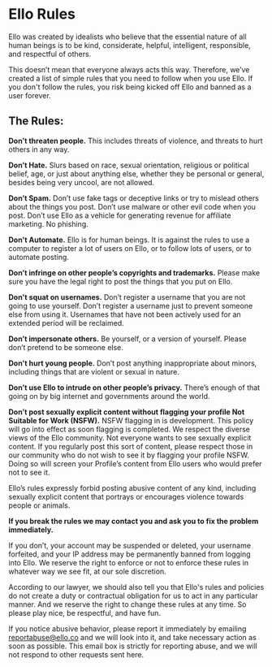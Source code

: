 # Ello Rules


Ello was created by idealists who believe that the essential nature of all human beings is to be kind, considerate, helpful, intelligent, responsible, and respectful of others.

This doesn’t mean that everyone always acts this way. Therefore, we’ve created a list of simple rules that you need to follow when you use Ello. If you don't follow the rules, you risk being kicked off Ello and banned as a user forever.

## The Rules:
**Don’t threaten people.**
This includes threats of violence, and threats to hurt others in any way.

**Don’t Hate.**
Slurs based on race, sexual orientation, religious or political belief, age, or just about anything else, whether they be personal or general, besides being very uncool, are not allowed.

**Don’t Spam.**
Don’t use fake tags or deceptive links or try to mislead others about the things you post. Don’t use malware or other evil code when you post. Don’t use Ello as a vehicle for generating revenue for affiliate marketing. No phishing.

**Don't Automate.**
Ello is for human beings. It is against the rules to use a computer to register a lot of users on Ello, or to follow lots of users, or to automate posting.

**Don’t infringe on other people’s copyrights and trademarks.**
Please make sure you have the legal right to post the things that you put on Ello.

**Don't squat on usernames.**
Don’t register a username that you are not going to use yourself. Don’t register a username just to prevent someone else from using it. Usernames that have not been actively used for an extended period will be reclaimed.

**Don’t impersonate others.**
Be yourself, or a version of yourself. Please don’t pretend to be someone else.

**Don't hurt young people.**
Don’t post anything inappropriate about minors, including things that are violent or sexual in nature.

**Don’t use Ello to intrude on other people’s privacy.**
There’s enough of that going on by big internet and governments around the world.

**Don’t post sexually explicit content without flagging your profile Not Suitable for Work (NSFW).**
NSFW flagging in is development. This policy will go into effect as soon flagging is completed. We respect the diverse views of the Ello community. Not everyone wants to see sexually explicit content. If you regularly post this sort of content, please respect those in our community who do not wish to see it by flagging your profile NSFW. Doing so will screen your Profile’s content from Ello users who would prefer not to see it.

Ello’s rules expressly forbid posting abusive content of any kind, including sexually explicit content that portrays or encourages violence towards people or animals.

**If you break the rules we may contact you and ask you to fix the problem immediately.**

If you don’t, your account may be suspended or deleted, your username forfeited, and your IP address may be permanently banned from logging into Ello. We reserve the right to enforce or not to enforce these rules in whatever way we see fit, at our sole discretion.

According to our lawyer, we should also tell you that Ello's rules and policies do not create a duty or contractual obligation for us to act in any particular manner. And we reserve the right to change these rules at any time. So please play nice, be respectful, and have fun.

If you notice abusive behavior, please report it immediately by emailing reportabuse@ello.co and we will look into it, and take necessary action as soon as possible. This email box is strictly for reporting abuse, and we will not respond to other requests sent here.
